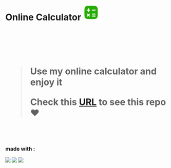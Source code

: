 <h1>Online Calculator <img src="https://raw.githubusercontent.com/mahdibaderloo/online-calculator/09ee1698e8d5a1b94d9aa470018465fb6cfa334c/Images/calculator-svg.svg" width="50px"/><h1/>

<br>
<br>

> Use my online calculator and enjoy it 
>
> Check this [URL](https://mahdibaderloo.github.io/online-calculator/) to see this repo ❤️

<br>

### made with :
![](https://img.shields.io/badge/HTML5-E34F26?style=for-the-badge&logo=html5&logoColor=white)
![](https://img.shields.io/badge/CSS3-1572B6?style=for-the-badge&logo=css3&logoColor=white)
![](https://img.shields.io/badge/JavaScript-323330?style=for-the-badge&logo=javascript&logoColor=F7DF1E)


